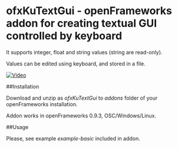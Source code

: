 # ofxKuTextGui - openFrameworks addon for creating textual GUI controlled by keyboard

It supports integer, float and string values (string are read-only). 

Values can be edited using keyboard, and stored in a file.

[![Video](http://img.youtube.com/vi/jVFbEZ22iPc/2.jpg)](http://www.youtube.com/watch?v=jVFbEZ22iPc)

##Installation

Download and unzip as *ofxKuTextGui* to *addons* folder of your openFrameworks installation.

Addon works in openFrameworks 0.9.3, OSC/Windows/Linux.

##Usage

Please, see example *example-basic* included in addon.







